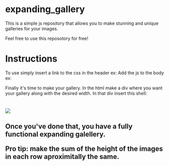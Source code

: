 # expanding_gallery
This is a simple js repository that allows you to make stunning and unique galleries for your images.

Feel free to use this reposotory for free!

# Instructions

To use simply insert a link to the css in the header ex: <link href='expanding_gallery/exp_gallery.css' rel='stylesheet'>
Add the js to the body ex: <script src="expanding_gallery/exp_gallery.js"></script>

Finally it's time to make your gallery. In the html make a div where you want your gallery along with the desired width. In that div insert this shell:
<h1>
<div class="container">
    <img class="the-topper" style="display:none;">
    <div class="row" id="row1">
        <!-- Duplicate line bellow for the quantity of images you want per row, fill out the source -->
        <img src="" class="1">
    </div>
    <div class="row" id="row2">
        <!-- Duplicate line bellow for the quantity of images you want per row, fill out the source -->
        <img src="images/17.jpg" class="2">
    </div>
    <div class="row" id="row3">
        <!-- Duplicate line bellow for the quantity of images you want per row, fill out the source -->
        <img src="" class="3">
    </div>
    <div class="row" id="row4">
        <!-- Duplicate line bellow for the quantity of images you want per row, fill out the source -->
        <img src="" class="4">
    </div>
    <div class="row" id="row5">
        <!-- Duplicate line bellow for the quantity of images you want per row, fill out the source -->
        <img src="" class="5">
    </div>
    <div class="row" id="row6">
        <!-- Duplicate line bellow for the quantity of images you want per row, fill out the source -->
        <img src="" class="6">
    </div>
</div>
<h2>

Once you've done that, you have a fully functional expanding galellery.

Pro tip: make the sum of the height of the images in each row aproximitally the same.
